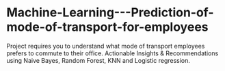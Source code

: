 # Machine-Learning---Prediction-of-mode-of-transport-for-employees
Project requires you to understand what mode of transport employees prefers to commute to their office. Actionable Insights &amp; Recommendations using Naive Bayes, Random Forest, KNN and Logistic regression.
